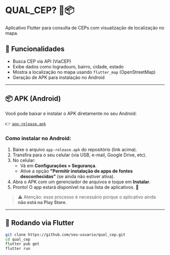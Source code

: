# QUAL_CEP? 🏡📦

Aplicativo Flutter para consulta de CEPs com visualização de localização no mapa.

## 📱 Funcionalidades

- Busca CEP via API (ViaCEP)
- Exibe dados como logradouro, bairro, cidade, estado
- Mostra a localização no mapa usando `flutter_map` (OpenStreetMap)
- Geração de APK para instalação no Android

---

## 📦 APK (Android)

Você pode baixar e instalar o APK diretamente no seu Android:

👉 [`app-release.apk`](build/app/outputs/flutter-apk/app-release.apk)

### Como instalar no Android:

1. Baixe o arquivo `app-release.apk` do repositório (link acima).
2. Transfira para o seu celular (via USB, e-mail, Google Drive, etc).
3. No celular:
   - Vá em **Configurações > Segurança**.
   - Ative a opção **"Permitir instalação de apps de fontes desconhecidas"** (se ainda não estiver ativa).
4. Abra o APK com um gerenciador de arquivos e toque em **Instalar**.
5. Pronto! O app estará disponível na sua lista de aplicativos. 🎉

> ⚠️ Atenção: esse processo é necessário porque o aplicativo ainda **não está na Play Store**.

---

## 🚀 Rodando via Flutter

```bash
git clone https://github.com/seu-usuario/qual_cep.git
cd qual_cep
flutter pub get
flutter run